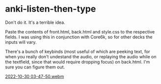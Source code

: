 # anki-listen-then-type
Don't do it. It's a terrible idea.

Paste the contents of front.html, back.html and style.css to the respective fields. I was using this in conjunction with Core6k, so for other decks the inputs will vary.

There's a bunch of keybinds (most useful of which are peeking text, for when you really don't undestand the audio, or replaying the audio while on the textfield, since that would require dropping focus) on back.html. I'm sure you can figure them out.

[2022-10-30 03-47-50.webm](https://user-images.githubusercontent.com/1175752/232643480-04e025cd-5ee0-49fe-85da-b096d9526e2d.webm)
